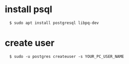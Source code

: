 # install psql

```
  $ sudo apt install postgresql libpq-dev
```

# create user

```
  $ sudo -u postgres createuser -s YOUR_PC_USER_NAME
```
